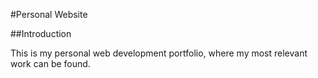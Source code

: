 #Personal Website

##Introduction

This is my personal web development portfolio, where my most relevant work can be found.

